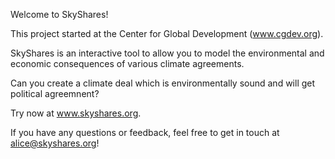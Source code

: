 Welcome to SkyShares!

This project started at the Center for Global Development (www.cgdev.org).

SkyShares is an interactive tool to allow you to model the environmental and economic consequences of various climate agreements.

Can you create a climate deal which is environmentally sound and will get political agreemnent?

Try now at www.skyshares.org.

If you have any questions or feedback, feel free to get in touch at alice@skyshares.org!